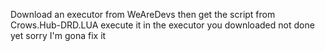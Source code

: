 Download an executor from WeAreDevs
then get the script from Crows.Hub-DRD.LUA
execute it in the executor you downloaded
not done yet
sorry I'm gona fix it
